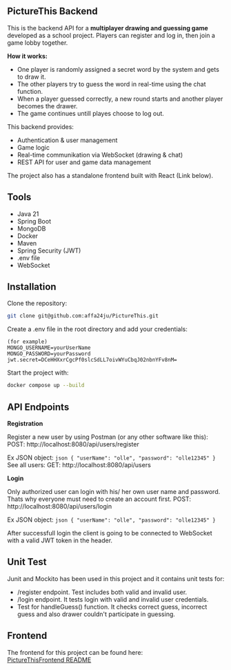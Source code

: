 ## PictureThis Backend

This is the backend API for a **multiplayer drawing and guessing game** developed as a school project. Players can register and log in, then join a game lobby together.

**How it works:**

- One player is randomly assigned a secret word by the system and gets to draw it.
- The other players try to guess the word in real-time using the chat function.
- When a player guessed correctly, a new round starts and another player becomes the drawer.
- The game continues untill playes choose to log out.

This backend provides:

- Authentication & user management
- Game logic
- Real-time communikation via WebSocket (drawing & chat)
- REST API for user and game data management

The project also has a standalone frontend built with React (Link below).

## Tools

- Java 21
- Spring Boot
- MongoDB
- Docker
- Maven
- Spring Security (JWT)
- .env file
- WebSocket

## Installation

Clone the repository:

```bash
git clone git@github.com:affa24ju/PictureThis.git
```

Create a .env file in the root directory and add your credentials:

```env
(for example)
MONGO_USERNAME=yourUserName
MONGO_PASSWORD=yourPassword
jwt.secret=DCeHHXxrCgcPf0slcSdLL7oivWYuCbqJ02nbnYFv8nM=
```

Start the project with:

```bash
docker compose up --build
```

## API Endpoints

**Registration**

Register a new user by using Postman (or any other software like this):
POST: http://localhost:8080/api/users/register

Ex JSON object:
`json { "userName": "olle", "password": "olle12345" } `
See all users:
GET: http://localhost:8080/api/users

**Login**

Only authorized user can login with his/ her own user name and password. Thats why everyone must need to create an account first.
POST: http://localhost:8080/api/users/login

Ex JSON object:
`json { "userName": "olle", "password": "olle12345" } `

After successfull login the client is going to be connected to WebSocket with a valid JWT token in the header.

## Unit Test

Junit and Mockito has been used in this project and it contains unit tests for:

- /register endpoint. Test includes both valid and invalid user.
- /login endpoint. It tests login with valid and invalid user credentials.
- Test for handleGuess() function. It checks correct guess, incorrect guess and also drawer couldn't participate in guessing.

## Frontend

The frontend for this project can be found here:  
[PictureThisFrontend README](https://github.com/affa24ju/PictureThisFrontend)
